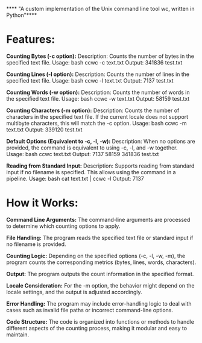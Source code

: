**** "A custom implementation of the Unix command line tool wc, written in Python"****
 
# Features:
**Counting Bytes (-c option):**
Description: Counts the number of bytes in the specified text file.
Usage:
bash
ccwc -c text.txt
Output:  341836 test.txt

**Counting Lines (-l option):**
Description: Counts the number of lines in the specified text file.
Usage:
bash
ccwc -l text.txt
Output:  7137 test.txt

**Counting Words (-w option):**
Description: Counts the number of words in the specified text file.
Usage:
bash
ccwc -w text.txt
Output:  58159 test.txt

**Counting Characters (-m option):**
Description: Counts the number of characters in the specified text file. If the current locale does not support multibyte characters, this will match the -c option.
Usage:
bash
ccwc -m text.txt
Output:  339120 test.txt

**Default Options (Equivalent to -c, -l, -w):**
Description: When no options are provided, the command is equivalent to using -c, -l, and -w together.
Usage:
bash
ccwc text.txt
Output:  7137   58159  341836 test.txt

**Reading from Standard Input:**
Description: Supports reading from standard input if no filename is specified. This allows using the command in a pipeline.
Usage:
bash
cat text.txt | ccwc -l
Output:  7137

# How it Works:
**Command Line Arguments:**
The command-line arguments are processed to determine which counting options to apply.

**File Handling:**
The program reads the specified text file or standard input if no filename is provided.

**Counting Logic:**
Depending on the specified options (-c, -l, -w, -m), the program counts the corresponding metrics (bytes, lines, words, characters).

**Output:**
The program outputs the count information in the specified format.

**Locale Consideration:**
For the -m option, the behavior might depend on the locale settings, and the output is adjusted accordingly.

**Error Handling:**
The program may include error-handling logic to deal with cases such as invalid file paths or incorrect command-line options.

**Code Structure:**
The code is organized into functions or methods to handle different aspects of the counting process, making it modular and easy to maintain.
